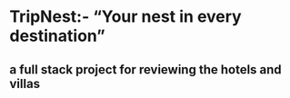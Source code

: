 # TripNest:- “Your nest in every destination”
## a full stack project for reviewing the hotels and villas 
